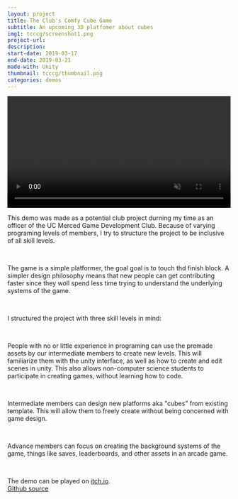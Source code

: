```yaml
---
layout: project
title: The Club's Comfy Cube Game
subtitle: An upcoming 3D platfomer about cubes
img1: tcccg/screenshot1.png
project-url:
description:
start-date: 2019-03-17
end-date: 2019-03-21
made-with: Unity
thumbnail: tcccg/thumbnail.png
categories: demos
---
```

<div class="wrapper">
  <video muted autoplay="autoplay" loop="loop" width="100%" height="auto"> 
    <source src="\assets\images\projects\tcccg\video.mp4" type="video/webm">
  </video>
</div>
<p>
This demo was made as a potential club project durning my time as an officer of the UC Merced Game Development Club. Because of varying programing levels of members, I try to structure the project to be inclusive of all skill levels.
</p>
<br>
<p>
The game is a simple platformer, the goal goal is to touch thd  finish block. A simpler design philosophy means that new people can get contributing faster since they woll spend less time trying to understand the underlying systems of the game.
</p>
<br>
<p>
 I structured the project with three skill levels in mind:
</p>
<br>
<p>
People with no or little experience in programing can use the premade assets by our intermediate members to create new levels. This will familiarize them with the unity interface, as well as how to create and edit scenes in unity.
This also allows non-computer science students to participate in creating games, without learning how to code.
</p>
<br>
<p>
Intermediate members can design new platforms aka "cubes" from existing template. This will allow them to freely create without being concerned with game design.
</p>
<br>
<p>
Advance members can focus on creating the background systems of the game, things like saves, leaderboards, and other assets in an arcade game.
</p>
<br>

The demo can be played on [itch.io](https://ucmgdc.itch.io/tcccg?password=ucmgdc).
<br>
[Github source](https://github.com/UCMercedGameDevelopmentClub/The-Clubs-Comfy-Cube-Game)
<br>
<br>
<br>
<br>
<br>
<br>